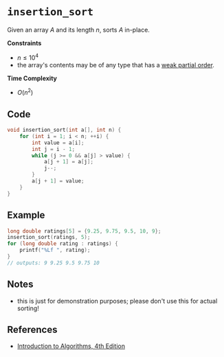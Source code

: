 # `insertion_sort`
Given an array $A$ and its length $n$, sorts $A$ in-place.

**Constraints**
- $n \le 10^{4}$
- the array's contents may be of any type that has a [weak partial order](https://eli.thegreenplace.net/2018/partial-and-total-orders/#:~:text=While%20a%20partial%20order%20lets,all%20elements%20in%20a%20set.).

**Time Complexity**
- $O(n^{2})$

## Code
```c
void insertion_sort(int a[], int n) {
	for (int i = 1; i < n; ++i) {
		int value = a[i];
		int j = i - 1;
		while (j >= 0 && a[j] > value) {
			a[j + 1] = a[j];
			j--;
		}
		a[j + 1] = value;
	}
}
```

## Example
```cpp
long double ratings[5] = {9.25, 9.75, 9.5, 10, 9};
insertion_sort(ratings, 5);
for (long double rating : ratings) {
	printf("%Lf ", rating);
}
// outputs: 9 9.25 9.5 9.75 10
```

## Notes
- this is just for demonstration purposes; please don't use this for actual sorting!

## References
- [Introduction to Algorithms, 4th Edition](https://mitpress.mit.edu/books/introduction-algorithms-fourth-edition)
